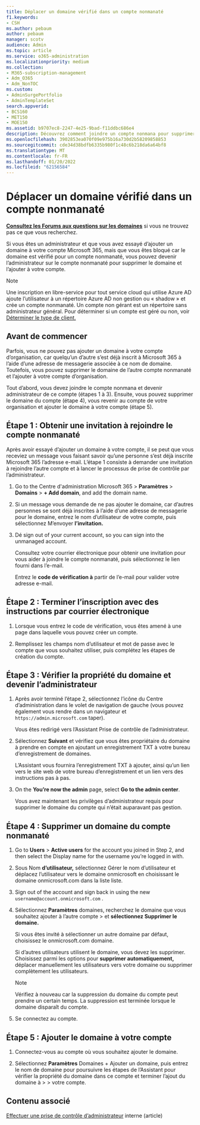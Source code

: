 ```yaml
---
title: Déplacer un domaine vérifié dans un compte nonmanaté
f1.keywords:
- CSH
ms.author: pebaum
author: pebaum
manager: scotv
audience: Admin
ms.topic: article
ms.service: o365-administration
ms.localizationpriority: medium
ms.collection:
- M365-subscription-management
- Adm_O365
- Adm_NonTOC
ms.custom:
- AdminSurgePortfolio
- AdminTemplateSet
search.appverid:
- BCS160
- MET150
- MOE150
ms.assetid: b9707ec8-2247-4e25-9bad-f11ddbc686e4
description: Découvrez comment joindre un compte nonmana pour supprimer le domaine du compte et ajouter le domaine à votre compte.
ms.openlocfilehash: 3902853ea070f09e975b16a730d2b58209858853
ms.sourcegitcommit: cde34d38bdfb6335b980f1c48c6b218da6a64bf8
ms.translationtype: MT
ms.contentlocale: fr-FR
ms.lasthandoff: 01/20/2022
ms.locfileid: "62156584"
---
```

# <a name="move-a-domain-verified-in-an-unmanaged-account"></a>Déplacer un domaine vérifié dans un compte nonmanaté

 **[Consultez les Forums aux questions sur les domaines](../setup/domains-faq.yml)** si vous ne trouvez pas ce que vous recherchez.

Si vous êtes un administrateur et que vous avez essayé d’ajouter un domaine à votre compte Microsoft 365, mais que vous êtes bloqué car le domaine est vérifié pour un compte nonmanaté, vous pouvez devenir l’administrateur sur le compte nonmanaté pour supprimer le domaine et l’ajouter à votre compte.

> [!NOTE]
> Une inscription en libre-service pour tout service cloud qui utilise Azure AD ajoute l’utilisateur à un répertoire Azure AD non gestion ou « shadow » et crée un compte nonmanaté. Un compte non gérant est un répertoire sans administrateur général. Pour déterminer si un compte est géré ou non, voir [Déterminer le type de client.](/power-platform/admin/powerapps-gdpr-dsr-guide-systemlogs#determining-tenant-type)
  
## <a name="before-you-begin"></a>Avant de commencer

Parfois, vous ne pouvez pas ajouter un domaine à votre compte d’organisation, car quelqu’un d’autre s’est déjà inscrit à Microsoft 365 à l’aide d’une adresse de messagerie associée à ce nom de domaine. Toutefois, vous pouvez supprimer le domaine de l’autre compte nonmanaté et l’ajouter à votre compte d’organisation.

Tout d’abord, vous devez joindre le compte nonmana et devenir administrateur de ce compte (étapes 1 à 3). Ensuite, vous pouvez supprimer le domaine du compte (étape 4), vous revenir au compte de votre organisation et ajouter le domaine à votre compte (étape 5).

## <a name="step-1-get-an-invitation-to-join-the-unmanaged-account"></a>Étape 1 : Obtenir une invitation à rejoindre le compte nonmanaté

Après avoir essayé d’ajouter un domaine à votre compte, il se peut que vous receviez un message vous faisant savoir qu’une personne s’est déjà inscrite Microsoft 365 l’adresse e-mail. L’étape 1 consiste à demander une invitation à rejoindre l’autre compte et à lancer le processus de prise de contrôle par l’administrateur.

1. Go to the Centre d'administration Microsoft 365 > **Paramètres**  >  **Domains**  >  **+ Add domain**, and add the domain name.

1. Si un message vous demande de ne pas ajouter le domaine, car d’autres personnes se sont déjà inscrites à l’aide d’une adresse de messagerie pour le domaine, entrez le nom d’utilisateur de votre compte, puis sélectionnez M’envoyer **l’invitation.**

1. Dé sign out of your current account, so you can sign into the unmanaged account.

    Consultez votre courrier électronique pour obtenir une invitation pour vous aider à joindre le compte nonmanaté, puis sélectionnez le lien fourni dans l’e-mail.

    Entrez le **code de vérification à** partir de l’e-mail pour valider votre adresse e-mail.

## <a name="step-2-complete-signup-with-email-instructions"></a>Étape 2 : Terminer l’inscription avec des instructions par courrier électronique

1. Lorsque vous entrez le code de vérification, vous êtes amené à une page dans laquelle vous pouvez créer un compte.

2. Remplissez les champs nom d’utilisateur et mot de passe avec le compte que vous souhaitez utiliser, puis complétez les étapes de création du compte.

## <a name="step-3-verify-domain-ownership-and-become-the-admin"></a>Étape 3 : Vérifier la propriété du domaine et devenir l’administrateur

1. Après avoir terminé l’étape 2, sélectionnez l’icône du Centre d’administration dans le volet de navigation de gauche (vous pouvez également vous rendre dans un navigateur et `https://admin.microsoft.com` taper).

    Vous êtes redirigé vers l’Assistant Prise de contrôle de l’administrateur.

1. Sélectionnez **Suivant** et vérifiez que vous êtes propriétaire du domaine à prendre en compte en ajoutant un enregistrement TXT à votre bureau d’enregistrement de domaines.

    L’Assistant vous fournira l’enregistrement TXT à ajouter, ainsi qu’un lien vers le site web de votre bureau d’enregistrement et un lien vers des instructions pas à pas.

1. On the **You’re now the admin** page, select **Go to the admin center**.

    Vous avez maintenant les privilèges d’administrateur requis pour supprimer le domaine du compte qui n’était auparavant pas gestion.

## <a name="step-4-remove-a-domain-from-the-unmanaged-account"></a>Étape 4 : Supprimer un domaine du compte nonmanaté

1. Go to **Users**  >  **Active users** for the account you joined in Step 2, and then select the Display name for the username you’re logged in with.

1. Sous Nom  **d’utilisateur,** sélectionnez Gérer le nom d’utilisateur et déplacez l’utilisateur vers le domaine onmicrosoft en choisissant le domaine onmicrosoft.com dans la liste liste.

1. Sign out of the account and sign back in using the new `username@account.onmicrosoft.com` .

1. Sélectionnez **Paramètres** domaines, recherchez le domaine que vous souhaitez ajouter à l’autre compte  >  et **sélectionnez Supprimer le domaine.**

    Si vous êtes invité à sélectionner un autre domaine par défaut, choisissez le onmicrosoft.com domaine.

    Si d’autres utilisateurs utilisent le domaine, vous devez les supprimer. Choisissez parmi les options pour **supprimer automatiquement,** déplacer manuellement les utilisateurs vers votre domaine ou supprimer complètement les utilisateurs.

   > [!NOTE]
   > Vérifiez à nouveau car la suppression du domaine du compte peut prendre un certain temps. La suppression est terminée lorsque le domaine disparaît du compte.

1. Se connectez au compte.

## <a name="step-5-add-the-domain-to-your-account"></a>Étape 5 : Ajouter le domaine à votre compte

1. Connectez-vous au compte où vous souhaitez ajouter le domaine.

1. Sélectionnez **Paramètres** Domaines + Ajouter un domaine, puis entrez le nom de domaine pour poursuivre les étapes de l’Assistant pour vérifier la propriété du domaine dans ce compte et terminer l’ajout du domaine à  >    >  votre compte.
  
## <a name="related-content"></a>Contenu associé

[Effectuer une prise de contrôle d’administrateur](become-the-admin.md) interne (article)

